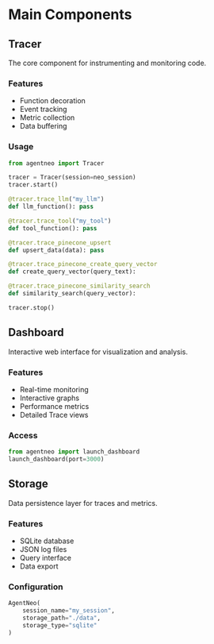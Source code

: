 # Main Components

## Tracer
The core component for instrumenting and monitoring code.

### Features
- Function decoration
- Event tracking
- Metric collection
- Data buffering

### Usage
```python
from agentneo import Tracer

tracer = Tracer(session=neo_session)
tracer.start()

@tracer.trace_llm("my_llm")
def llm_function(): pass

@tracer.trace_tool("my_tool")
def tool_function(): pass

@tracer.trace_pinecone_upsert
def upsert_data(data): pass

@tracer.trace_pinecone_create_query_vector
def create_query_vector(query_text):

@tracer.trace_pinecone_similarity_search
def similarity_search(query_vector):

tracer.stop()
```

## Dashboard
Interactive web interface for visualization and analysis.

### Features
- Real-time monitoring
- Interactive graphs
- Performance metrics
- Detailed Trace views

### Access
```python
from agentneo import launch_dashboard
launch_dashboard(port=3000)
```

## Storage
Data persistence layer for traces and metrics.

### Features
- SQLite database
- JSON log files
- Query interface
- Data export

### Configuration
```python
AgentNeo(
    session_name="my_session",
    storage_path="./data",
    storage_type="sqlite"
)
```